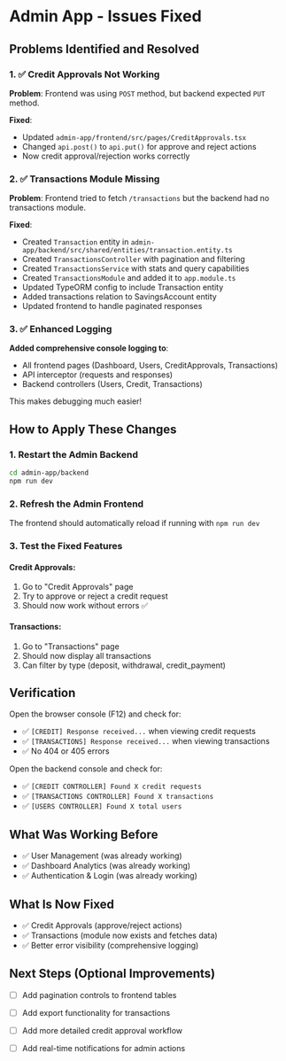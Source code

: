 # Admin App - Issues Fixed

## Problems Identified and Resolved

### 1. ✅ Credit Approvals Not Working
**Problem**: Frontend was using `POST` method, but backend expected `PUT` method.

**Fixed**:
- Updated `admin-app/frontend/src/pages/CreditApprovals.tsx`
- Changed `api.post()` to `api.put()` for approve and reject actions
- Now credit approval/rejection works correctly

### 2. ✅ Transactions Module Missing
**Problem**: Frontend tried to fetch `/transactions` but the backend had no transactions module.

**Fixed**:
- Created `Transaction` entity in `admin-app/backend/src/shared/entities/transaction.entity.ts`
- Created `TransactionsController` with pagination and filtering
- Created `TransactionsService` with stats and query capabilities
- Created `TransactionsModule` and added it to `app.module.ts`
- Updated TypeORM config to include Transaction entity
- Added transactions relation to SavingsAccount entity
- Updated frontend to handle paginated responses

### 3. ✅ Enhanced Logging
**Added comprehensive console logging to**:
- All frontend pages (Dashboard, Users, CreditApprovals, Transactions)
- API interceptor (requests and responses)
- Backend controllers (Users, Credit, Transactions)

This makes debugging much easier!

## How to Apply These Changes

### 1. Restart the Admin Backend
```bash
cd admin-app/backend
npm run dev
```

### 2. Refresh the Admin Frontend
The frontend should automatically reload if running with `npm run dev`

### 3. Test the Fixed Features

#### Credit Approvals:
1. Go to "Credit Approvals" page
2. Try to approve or reject a credit request
3. Should now work without errors ✅

#### Transactions:
1. Go to "Transactions" page
2. Should now display all transactions
3. Can filter by type (deposit, withdrawal, credit_payment)

## Verification

Open the browser console (F12) and check for:
- ✅ `[CREDIT] Response received...` when viewing credit requests
- ✅ `[TRANSACTIONS] Response received...` when viewing transactions
- ✅ No 404 or 405 errors

Open the backend console and check for:
- ✅ `[CREDIT CONTROLLER] Found X credit requests`
- ✅ `[TRANSACTIONS CONTROLLER] Found X transactions`
- ✅ `[USERS CONTROLLER] Found X total users`

## What Was Working Before
- ✅ User Management (was already working)
- ✅ Dashboard Analytics (was already working)
- ✅ Authentication & Login (was already working)

## What Is Now Fixed
- ✅ Credit Approvals (approve/reject actions)
- ✅ Transactions (module now exists and fetches data)
- ✅ Better error visibility (comprehensive logging)

## Next Steps (Optional Improvements)
- [ ] Add pagination controls to frontend tables
- [ ] Add export functionality for transactions
- [ ] Add more detailed credit approval workflow
- [ ] Add real-time notifications for admin actions

